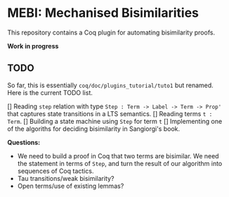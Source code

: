 # MEBI: Mechanised Bisimilarities

This repository contains a Coq plugin for automating bisimilarity proofs. 

**Work in progress**

## TODO

So far, this is essentially `coq/doc/plugins_tutorial/tuto1` but renamed.  Here
is the current TODO list.

[] Reading `step` relation with type `Step : Term -> Label -> Term -> Prop'`
   that captures state transitions in a LTS semantics.
[] Reading terms `t : Term`. 
[] Building a state machine using `Step` for term `t`
[] Implementing one of the algoriths for deciding bisimilarity in Sangiorgi's
   book.

**Questions:**
  - We need to build a proof in Coq that two terms are bisimilar. We need the
    statement in terms of `Step`, and turn the result of our algorithm into
    sequences of Coq tactics.
  - Tau transitions/weak bisimilarity?
  - Open terms/use of existing lemmas?
